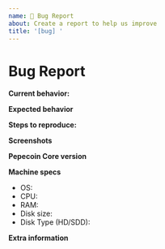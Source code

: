 ```yaml
---
name: 🐜 Bug Report
about: Create a report to help us improve
title: '[bug] '
---
```


<!-- Please make sure you are posting an technical issue related to Pepecoin Core. --> 

<!-- For general questions about Pepecoin or wallet recovery please use one of the various communities:
* [Discord](https://pepecoin.org/discord) -->

<!-- ISSUES MISSING IMPORTANT INFORMATION MAY BE CLOSED WITHOUT INVESTIGATION. -->

# Bug Report

**Current behavior:**
<!-- Describe how the bug manifests. -->

**Expected behavior**
<!-- Describe what the behavior would be without the bug. -->

**Steps to reproduce:**
<!--  Please explain the steps required to duplicate the issue, especially if you are able to provide a sample application or sample code -->

**Screenshots**
<!-- If the issue is related to the GUI, screenshots can be added to this issue via drag & drop. -->

**Pepecoin Core version**
<!-- List the version number/commit ID, and if it is an official binary, self compiled or a distribution package such as PPA. -->

**Machine specs**
- OS:
- CPU:
- RAM:
- Disk size:
- Disk Type (HD/SDD):

**Extra information**
<!-- This is normally the contents of a `debug.log` or `config.log` file. Raw text or a link to a pastebin type site are preferred. -->